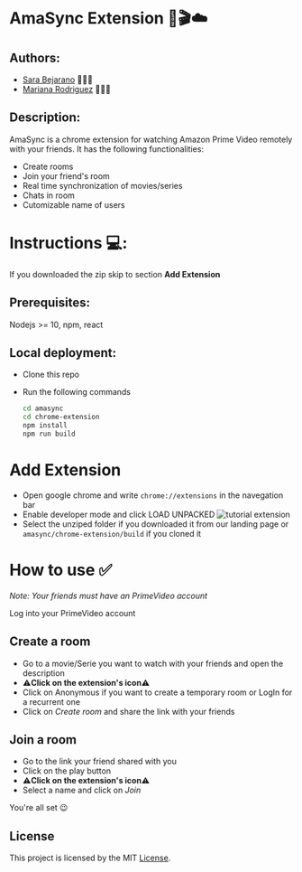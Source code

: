 # AmaSync Extension 🍿🎬☁️

## Authors:

- [Sara Bejarano](https://sarabepu.github.io/website) 👩‍💻💃
- [Mariana Rodriguez](https://mrodriguez21.github.io) 👩‍💻🤘

## Description:

AmaSync is a chrome extension for watching Amazon Prime Video remotely with your friends.
It has the following functionalities:

- Create rooms
- Join your friend's room
- Real time synchronization of movies/series
- Chats in room
- Cutomizable name of users

# Instructions 💻:

If you downloaded the zip skip to section **Add Extension**

## Prerequisites:

Nodejs >= 10, npm, react

## Local deployment:

- Clone this repo
- Run the following commands

  ```bash
  cd amasync
  cd chrome-extension
  npm install
  npm run build
  ```

# Add Extension

- Open google chrome and write `chrome://extensions` in the navegation bar
- Enable developer mode and click LOAD UNPACKED
  ![tutorial extension](https://developer.chrome.com/static/images/get_started/load_extension.png)
- Select the unziped folder if you downloaded it from our landing page or `amasync/chrome-extension/build` if you cloned it

# How to use ✅

_Note: Your friends must have an PrimeVideo account_

Log into your PrimeVideo account

## Create a room

- Go to a movie/Serie you want to watch with your friends and open the description
- ⚠️**Click on the extension's icon**⚠️
- Click on Anonymous if you want to create a temporary room or LogIn for a recurrent one
- Click on _Create room_ and share the link with your friends

## Join a room

- Go to the link your friend shared with you
- Click on the play button
- ⚠️**Click on the extension's icon**⚠️
- Select a name and click on _Join_

You're all set 😉

## License

This project is licensed by the MIT [License](https://raw.githubusercontent.com/mrodriguez21/amasync/master/LICENSE).
